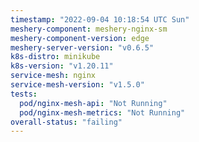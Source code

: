 ```yaml
---
timestamp: "2022-09-04 10:18:54 UTC Sun"
meshery-component: meshery-nginx-sm
meshery-component-version: edge
meshery-server-version: "v0.6.5"
k8s-distro: minikube
k8s-version: "v1.20.11"
service-mesh: nginx
service-mesh-version: "v1.5.0"
tests:
  pod/nginx-mesh-api: "Not Running"
  pod/nginx-mesh-metrics: "Not Running"
overall-status: "failing"
---
```

